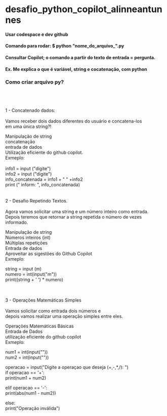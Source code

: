 # desafio_python_copilot_alinneantunnes


#### Usar codespace e dev github<br>
#### Comando para rodar: $ python "nome_do_arquivo_".py<br>
#### Consultar Copilot; o comando a partir do texto de entrada = pergunta.<br>
#### Ex. Me explica o que é variável, string e cocatenação, com python<br>

### Como criar arquivo py?<br><br>
<br><br>
1 - Concatenado dados:<br>
<br>
Vamos receber dois dados diferentes do usuário e concatena-los<br>
em uma única string?!

Manipulação de string<br>
concatenação<br>
entrada de dados<br>
Utilização eficiente do github copilot.<br>
Exmeplo:<br>
<br>
info1 = input ("digite")<br>
info2 = input ("digite")<br>
info_concatenada = info1 + " " +info2 <br>
print (" inform: ", info_concatenada)<br>
<br><br>
2 - Desafio Repetindo Textos.<br>
<br>
Agora vamos solicitar uma string e um número inteiro como entrada.<br>
Depois teremos que retornar a string repetida o número de vezes<br>
informado.<br>

Manipulação de string<br>
Números inteiros (int)<br>
Múltiplas repetições<br>
Entrada de dados<br>
Aproveitar as sigestões do Github Copilot<br>
Exmeplo:<br>

string = input (m)<br>
numero = int(input("m"))<br>
print((string + ' ') * numero)<br>
<br><br>


3 - Operações Matemáticas Simples<br>
<br>
Vamos solicitar como entrada dois números e <br>
depois vamos realizar uma operação simples entre eles.<br>

Operações Matemáticas Básicas<br>
Entrada de Dados<br>
utilização eficiente do github copilot<br>
Exmeplo:<br>

num1 = int(input(""))<br>
num2 = int(input(""))<br>

operacao = input("Digite a operaçao que deseja (+,-,*,/): ")<br>
if operacao == '+':<br>
print(num1 + num2)<br>

elif operacao == '-':<br>
print(abs(num1 - num2))<br>

else:<br>
print("Operação inválida")<br>




